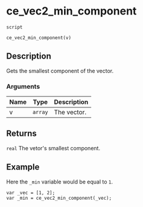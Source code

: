 # ce_vec2_min_component
`script`
```gml
ce_vec2_min_component(v)
```

## Description
Gets the smallest component of the vector.

### Arguments
| Name | Type | Description |
| ---- | ---- | ----------- |
| v | `array` | The vector. |

## Returns
`real` The vetor's smallest component.

## Example
Here the `_min` variable would be equal to `1`.
```gml
var _vec = [1, 2];
var _min = ce_vec2_min_component(_vec);
```
